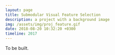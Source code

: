 ```yaml
---
layout: page
title: Submodular Visual Feature Selection
description: a project with a background image
img: /assets/img/proj_feature.gif
date: 2018-08-20 10:32:20 +0300
timeline: 2017
---
```

To be built.